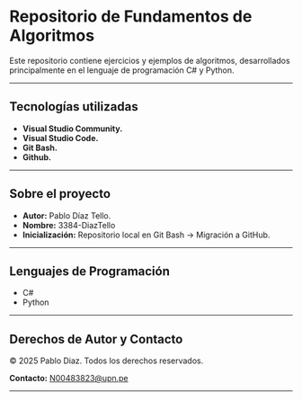 # Repositorio de Fundamentos de Algoritmos

Este repositorio contiene ejercicios y ejemplos de algoritmos, desarrollados principalmente en el lenguaje de programación C# y Python.

---

## Tecnologías utilizadas

- **Visual Studio Community.**
- **Visual Studio Code.**
- **Git Bash.**
- **Github.**

---

## Sobre el proyecto 

- **Autor:** Pablo Díaz Tello.
- **Nombre:** 3384-DiazTello
- **Inicialización:** Repositorio local en Git Bash → Migración a GitHub.

---

## Lenguajes de Programación

- C#
- Python

---

## Derechos de Autor y Contacto

© 2025 Pablo Diaz. Todos los derechos reservados.

**Contacto:** N00483823@upn.pe

---
